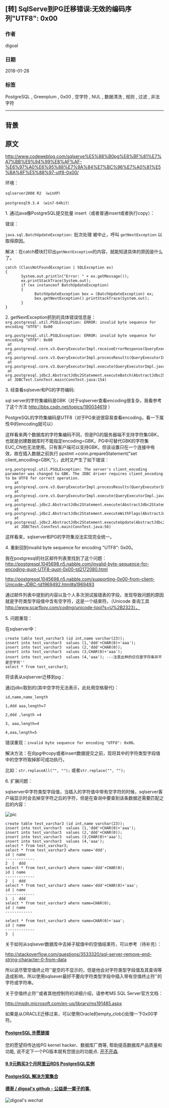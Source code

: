 ## [转] SqlServe到PG迁移错误:无效的编码序列"UTF8": 0x00  
          
### 作者          
digoal          
          
### 日期          
2018-01-28          
          
### 标签          
PostgreSQL , Greenplum , 0x00 , 空字符 , NUL , 数据清洗 , 规则 , 过滤 , 非法字符          
          
----          
          
## 背景       
## 原文
  
http://www.codeweblog.com/sqlserve%E5%88%B0pg%E8%BF%81%E7%A7%BB%E9%94%99%E8%AF%AF-%E6%97%A0%E6%95%88%E7%9A%84%E7%BC%96%E7%A0%81%E5%BA%8F%E5%88%97-utf8-0x00/  
  
环境：  
  
```  
sqlserver2008 R2 （winXP）  
  
postgresql9.3.4 （win7-64bit）  
```  
  
1\. 通过java像PostgreSQL提交批量 insert（或者普通insert或者执行copy）：  
  
错误：  
  
```java.sql.BatchUpdateException:``` 批次处理 被中止，呼叫 ```getNextException``` 以取得原因。  
  
解决：在catch模块打印出```getNextException```的内容，就能知道具体的原因是什么了。  
  
```  
catch (ClassNotFoundException | SQLException ex)  
{  
       System.out.println("Error: " + ex.getMessage());  
       ex.printStackTrace(System.out);  
       if (ex instanceof BatchUpdateException)  
       {  
             BatchUpdateException bex = (BatchUpdateException) ex;  
             bex.getNextException().printStackTrace(System.out);  
       }  
}  
```  
  
2\. getNextException抓到的具体错误信息是：```org.postgresql.util.PSQLException: ERROR: invalid byte sequence for encoding "UTF8": 0x00```  
  
```  
org.postgresql.util.PSQLException: ERROR: invalid byte sequence for encoding "UTF8": 0x00  
 at org.postgresql.core.v3.QueryExecutorImpl.receiveErrorResponse(QueryExecutorImpl.java:2198)  
 at org.postgresql.core.v3.QueryExecutorImpl.processResults(QueryExecutorImpl.java:1927)  
 at org.postgresql.core.v3.QueryExecutorImpl.execute(QueryExecutorImpl.java:405)  
 at org.postgresql.jdbc2.AbstractJdbc2Statement.executeBatch(AbstractJdbc2Statement.java:2892)  
 at JDBCTest.ConnTest.main(ConnTest.java:154)  
```  
  
3\. 经查看sqlsever和PG的字符编码:  
  
sql server的字符集编码是GBK（对于sqlserver查看encoding很复杂，我看参考了这个方法 http://bbs.csdn.net/topics/190034619 ）  
  
PostgreSQL的字符集编码是UTF8（对于PG来说很容易查看encoding，看一下属性中的encoding就可以）  
  
这样看来两个数据库的字符集编码不同，但是PG的服务器端不支持字符集GBK，也就是创建数据库时不能指定encoding=GBK，PG中可替代GBK的字符集EUC_CN也无法使用。只有客户端可以支持GBK，但该设置只在一个连接中有效，故在插入数据之前执行 ppstmt =conn.prepareStatement("set client_encoding=GBK;");，此时又产生了如下错误：  
  
```  
org.postgresql.util.PSQLException: The server's client_encoding parameter was changed to GBK. The JDBC driver requires client_encoding to be UTF8 for correct operation.  
    at org.postgresql.core.v3.QueryExecutorImpl.processResults(QueryExecutorImpl.java:1966)  
    at org.postgresql.core.v3.QueryExecutorImpl.execute(QueryExecutorImpl.java:255)  
    at org.postgresql.jdbc2.AbstractJdbc2Statement.execute(AbstractJdbc2Statement.java:561)  
    at org.postgresql.jdbc2.AbstractJdbc2Statement.executeWithFlags(AbstractJdbc2Statement.java:419)  
    at org.postgresql.jdbc2.AbstractJdbc2Statement.executeUpdate(AbstractJdbc2Statement.java:365)  
    at JDBCTest.ConnTest.main(ConnTest.java:56)  
```  
  
这样看来，sqlserver和PG的字符集没法实现完全统一。  
  
4\. 重新回到invalid byte sequence for encoding "UTF8": 0x00。  
  
我在postgresql的社区邮件列表里找到了这个问题：http://postgresql.1045698.n5.nabble.com/invalid-byte-sequence-for-encoding-quot-UTF8-quot-0x00-td2172080.html  
  
http://postgresql.1045698.n5.nabble.com/supporting-0x00-from-client-Unicode-JDBC-td1969492.html#a1969493  
  
通过邮件列表中提到的内容以及个人多次测试报错表的字段，发现导致问题的原因就是字符类型字段值中含有空字符，这是一个结束符。（Unicode 查询工具 http://www.scarfboy.com/coding/unicode-tool?s=U%2B2323）。  
  
5\. 问题重现：  
  
在sqlserver中：  
  
```  
create table test_varchar3 (id int,name varchar(23));  
insert into test_varchar3  values (1,'ddd'+CHAR(0)+'aaa');  
insert into test_varchar3  values (2,'ddd'+CHAR(0));  
insert into test_varchar3  values (3,CHAR(0)+'aaa');  
insert into test_varchar3  values (4,'aaa'); ---注意此种的仅仅是字符串并不是空字符''  
select * from test_varchar3;  
```  
  
将该表从sqlserver迁移到pg：  
  
通过jdbc取到的(其中空字符无法表示，此处用空格替代)：  
  
```  
id,name,name_length  
  
1,ddd aaa,length=7  
  
2,ddd ,length =4  
  
3, aaa,length=4  
  
4,aaa,length=5  
```  
  
错误重现：```invalid byte sequence for encoding "UTF8": 0x00。```  
  
解决方法：在向pg中copy或者insert数据提交之前，现将其中的字符类型字段值中的空字符取掉即可成功执行。  
  
比如：```str.replaceAll("", "");``` 或者```str.replace("", "");```  
  
6\. 扩展问题：  
  
sqlserver中字符类型字段值，当插入的字符值中带有空字符的时候，sqlserver客户端显示时会去掉空字符之后的字符，但是在查询中要查到该条数据还需要匹配之后的内容：  
  
![pic](20180128_02_pic_001.jpg)  
  
```  
create table test_varchar3 (id int,name varchar(23));  
insert into test_varchar3  values (1,'ddd'+CHAR(0)+'aaa');  
insert into test_varchar3  values (2,'ddd'+CHAR(0));  
insert into test_varchar3  values (3,CHAR(0)+'aaa');  
insert into test_varchar3  values (4,'aaa');  
select * from test_varchar3;  
select * from test_varchar3 where name='ddd';  
id | name  
-------------  
2  |  ddd  
select * from test_varchar3 where name='ddd'+CHAR(0);  
id | name  
-------------  
2  |  ddd  
select * from test_varchar3 where name='ddd'+CHAR(0)+'aaa';  
id | name  
-------------  
1  |  ddd  
select * from test_varchar3 where name=CHAR(0);  
id | name  
------------  
  
select * from test_varchar3 where name=CHAR(0)+'aaa';  
id | name  
-------------  
3  |     
```  
  
关于如何从sqlsever数据库中去掉子赋值中的空值结束符，可以参考（待补充）：  
  
http://stackoverflow.com/questions/3533320/sql-server-remove-end-string-character-0-from-data  
  
所以说尽管空值终止符''是空的不显示的，但是他会对字符类型字段值及其查询等造成影响，所以使用sqlsever最好不要向字符类型字段中插入带有空值终止符''的字符或字符串。  
  
关于空值终止符''或者其他控制符的详细介绍，请参考MS SQL Server官方文档：  
  
http://msdn.microsoft.com/en-us/library/ms191485.aspx  
   
如果是从ORACLE迁移过来，可以使用Oracle的empty_clob()处理一下0x00字符。   
  
  
  
  
  
  
  
  
  
  
  
  
  
  
  
  
  
  
  
  
  
  
  
  
  
  
  
  
  
  
  
  
  
  
  
  
  
  
  
  
  
  
  
  
  
  
  
  
  
  
  
  
  
  
  
  
  
  
  
  
  
  
  
#### [PostgreSQL 许愿链接](https://github.com/digoal/blog/issues/76 "269ac3d1c492e938c0191101c7238216")
您的愿望将传达给PG kernel hacker、数据库厂商等, 帮助提高数据库产品质量和功能, 说不定下一个PG版本就有您提出的功能点. [开不开森](https://github.com/digoal/blog/issues/76 "269ac3d1c492e938c0191101c7238216").  
  
  
#### [9.9元购买3个月阿里云RDS PostgreSQL实例](https://www.aliyun.com/database/postgresqlactivity "57258f76c37864c6e6d23383d05714ea")
  
  
#### [PostgreSQL 解决方案集合](https://yq.aliyun.com/topic/118 "40cff096e9ed7122c512b35d8561d9c8")
  
  
#### [德哥 / digoal's github - 公益是一辈子的事.](https://github.com/digoal/blog/blob/master/README.md "22709685feb7cab07d30f30387f0a9ae")
  
  
![digoal's wechat](../pic/digoal_weixin.jpg "f7ad92eeba24523fd47a6e1a0e691b59")
  
